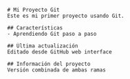    ```
   # Mi Proyecto Git
   Este es mi primer proyecto usando Git.
   ```

   ```
   ## Características
   - Aprendiendo Git paso a paso
   ```

   ```
   ## Última actualización
   Editado desde GitHub web interface
   ```

   ```
   ## Información del proyecto
   Versión combinada de ambas ramas
   ```